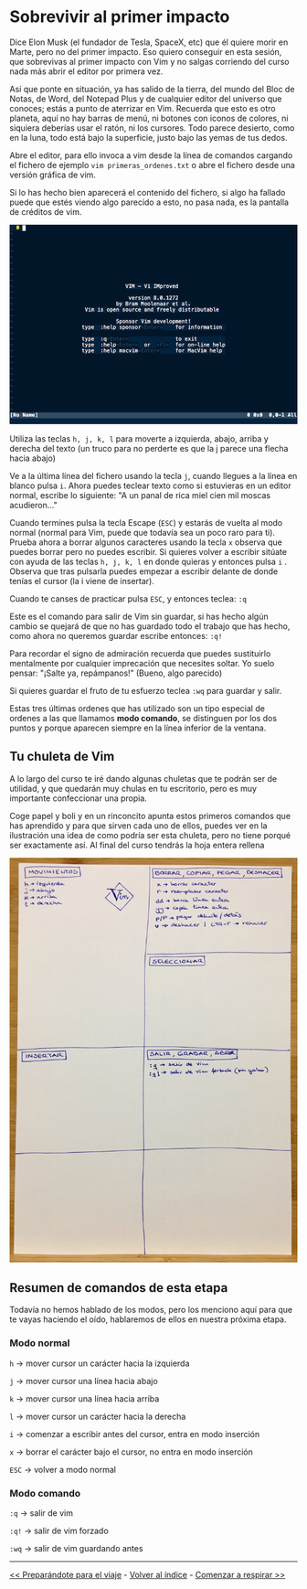 # Sobrevivir al primer impacto

Dice Elon Musk (el fundador de Tesla, SpaceX, etc) que él quiere morir en Marte, pero no del primer impacto. Eso quiero conseguir en esta sesión, que sobrevivas al primer impacto con Vim y no salgas corriendo del curso nada más abrir el editor por primera vez.

Así que ponte en situación, ya has salido de la tierra, del mundo del Bloc de Notas, de Word, del Notepad Plus y de cualquier editor del universo que conoces; estás a punto de aterrizar en Vim. Recuerda que esto es otro planeta, aquí no hay barras de menú, ni botones con iconos de colores, ni siquiera deberías usar el ratón, ni los cursores. Todo parece desierto, como en la luna, todo está bajo la superficie, justo bajo las yemas de tus dedos.

Abre el editor, para ello invoca a vim desde la línea de comandos cargando el fichero de ejemplo `vim primeras_ordenes.txt` o abre el fichero desde una versión gráfica de vim.

Si lo has hecho bien aparecerá el contenido del fichero, si algo ha fallado puede que estés viendo algo parecido a esto, no pasa nada, es la pantalla de créditos de vim.

![creditos_iniciales_vim](../img/creditos_iniciales_vim.png)

Utiliza las teclas `h, j, k, l` para moverte a izquierda, abajo, arriba y derecha del texto (un truco para no perderte es que la j parece una flecha hacia abajo)

Ve a la última línea del fichero usando la tecla `j`, cuando llegues a la línea en blanco pulsa `i`. Ahora puedes teclear texto como si estuvieras en un editor normal, escribe lo siguiente:
"A un panal de rica miel cien mil moscas acudieron..."

Cuando termines pulsa la tecla Escape (`ESC`) y estarás de vuelta al modo normal (normal para Vim, puede que todavía sea un poco raro para ti). Prueba ahora a borrar algunos caracteres usando la tecla `x` observa que puedes borrar pero no puedes escribir. Si quieres volver a escribir sitúate con  ayuda de las teclas  `h, j, k, l`  en donde quieras y entonces pulsa `i` . Observa que tras pulsarla puedes empezar a escribir delante de donde tenías el cursor (la i viene de insertar). 

Cuando te canses de practicar pulsa `ESC`, y entonces teclea: `:q`

 Este es el comando para salir de Vim sin guardar, si has hecho algún cambio se quejará de que no has guardado todo el trabajo que has hecho, como ahora no queremos guardar escribe entonces: `:q!`

Para recordar el signo de admiración recuerda que puedes sustituirlo mentalmente por cualquier imprecación que necesites soltar. Yo suelo pensar:
"¡Salte ya, repámpanos!” (Bueno, algo parecido)

Si quieres guardar el fruto de tu esfuerzo teclea `:wq` para guardar y salir.

Estas tres últimas ordenes que has utilizado son un tipo especial de ordenes a las que llamamos **modo comando**, se distinguen por los dos puntos y porque aparecen siempre en la línea inferior de la ventana.

## Tu chuleta de Vim

A lo largo del curso te iré dando algunas chuletas que te podrán ser de utilidad, y que quedarán muy chulas en tu escritorio, pero es muy importante confeccionar una propia. 

Coge papel y boli y en un rinconcito apunta estos primeros comandos que has aprendido y para que sirven cada uno de ellos, puedes ver en la ilustración una idea de como podría ser esta chuleta, pero no tiene porqué ser exactamente así. Al final del curso tendrás la hoja entera rellena 

![chuleta_manuscrita_fase1](../chuletas/chuleta_manuscrita_fase1.jpeg)

## Resumen de comandos de esta etapa

Todavía no hemos hablado de los modos, pero los menciono aquí para que te vayas haciendo el oído, hablaremos de ellos en nuestra próxima etapa.

### Modo normal

`h` → mover cursor un carácter hacia la izquierda

`j` → mover cursor una línea hacia abajo

`k` → mover cursor una línea hacia arriba

`l` → mover cursor un carácter hacia la derecha



`i` → comenzar a escribir antes del cursor, entra en modo inserción

`x` → borrar el carácter bajo el cursor, no entra en modo inserción

`ESC` → volver a modo normal


### Modo comando

`:q` → salir de vim 

`:q!` → salir de vim forzado

`:wq` → salir de vim guardando antes

----

[<< Preparándote para el viaje](https://github.com/juananruiz/curso_vim/blob/master/temario/preparandote_para_el_viaje.md) - [Volver al índice](https://github.com/juananruiz/curso_vim) - [Comenzar a respirar >>](https://github.com/juananruiz/curso_vim/blob/master/temario/comenzar_a_respirar.md)
